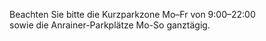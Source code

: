 ---
---

Beachten Sie bitte die Kurzparkzone Mo–Fr von 9:00–22:00<br> sowie die Anrainer-Parkplätze Mo-So ganztägig.
